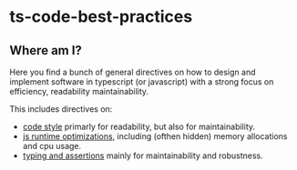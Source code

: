 # ts-code-best-practices

## Where am I?

Here you find a bunch of general directives on how to design and implement software in typescript (or javascript) with a strong focus on efficiency, readability maintainability.

This includes directives on: 

- [code style](./styling) primarly for readability, but also for maintainability.
- [js runtime optimizations](./optimizations), including (ofthen hidden) memory allocations and cpu usage. 
- [typing and assertions](./typing) mainly for maintainability and robustness.